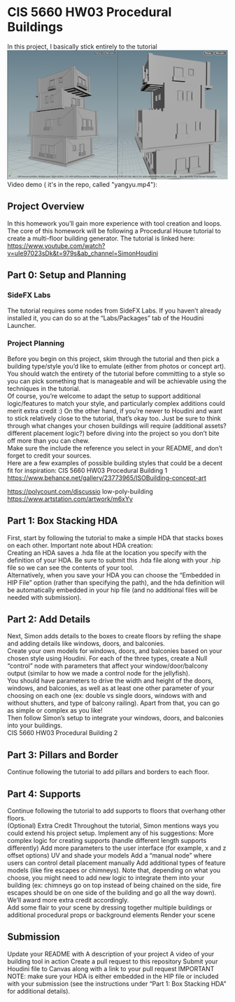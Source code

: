 
# CIS 5660 HW03 Procedural Buildings

In this project, I basically stick entirely to the tutorial
![image](yangyu1.png) 
Video demo ( it's  in the repo, called "yangyu.mp4"):
## Project Overview
In this homework you’ll gain more experience with tool creation and loops. The core of this homework will be following a Procedural House tutorial to create a multi-floor building generator. The tutorial is linked here: 
https://www.youtube.com/watch?v=uIe97023sDk&t=979s&ab_channel=SimonHoudini 

## Part 0: Setup and Planning 
### SideFX Labs 
The tutorial requires some nodes from SideFX Labs. If you haven’t already installed it, you can do so at the “Labs/Packages” tab of the Houdini Launcher.  

### Project Planning
Before you begin on this project, skim through the tutorial and then pick a building type/style you’d like to emulate (either from photos or concept art). You should watch the entirety of the tutorial  before committing to a style so you can pick something that is manageable and will be achievable using the techniques in the tutorial.  
Of course, you’re welcome to adapt the setup to support additional logic/features to match your style, and particularly complex additions could merit extra credit :) On the other hand, if you’re newer to Houdini and want to stick relatively close to the tutorial, that’s okay too. Just be sure to think through what changes your chosen buildings will require (additional assets? different placement logic?) before diving into the project so you don’t bite off more than you can chew.  
Make sure the include the reference you select in your README, and don’t forget to credit your sources.  
Here are a few examples of possible building styles that could be a decent fit for inspiration:
CIS 5660 HW03 Procedural Building 1 
https://www.behance.net/gallery/23773965/ISOBuilding-concept-art 

https://polycount.com/discussio 
low-poly-building
https://www.artstation.com/artwork/m6xYy 

## Part 1: Box Stacking HDA
First, start by following the tutorial to make a simple HDA that stacks boxes on each other.  Important note about HDA creation:  
Creating an HDA saves a .hda file at the location you specify with the definition of your HDA. Be sure to submit this .hda file along with your .hip file so we can see the contents of your tool.  
Alternatively, when you save your HDA you can choose the “Embedded in HIP File” option (rather than specifying the path), and the hda definition will be automatically embedded in your hip file (and no additional files will be needed with submission).  

## Part 2: Add Details
Next, Simon adds details to the boxes to create floors by refiing the shape and adding details like windows, doors, and balconies.  
Create your own models for windows, doors, and balconies based on your chosen style using Houdini. For each of the three types, create a Null “control” node with parameters that affect your window/door/balcony output (similar to how we made a control node for the jellyfish).  
You should have parameters to drive the width and height of the doors, windows, and balconies, as well as at least one other parameter of your choosing on each one (ex: double vs single doors, windows with and without shutters, and type of balcony railing). Apart from that, you can go as simple or complex as you like!  
Then follow Simon’s setup to integrate your windows, doors, and balconies into your buildings.  
CIS 5660 HW03 Procedural Building 2 

## Part 3: Pillars and Border
Continue following the tutorial to add pillars and borders to each floor. 

## Part 4: Supports
Continue following the tutorial to add supports to floors that overhang other floors.  
(Optional) Extra Credit 
Throughout the tutorial, Simon mentions ways you could extend his project setup. Implement any of his suggestions: 
More complex logic for creating supports (handle different length supports differently) Add more parameters to the user interface (for example, x and z offset options) UV and shade your models 
Add a “manual node” where users can control detail placement manually 
Add additional types of feature models (like fire escapes or chimneys). Note that, depending on what you choose, you might need to add new logic to integrate them into your building (ex: chimneys go on top instead of being chained on the side, fire escapes should be on one side of the building and go all the way down). We’ll award more extra credit accordingly.  
Add some flair to your scene by dressing together multiple buildings or additional procedural props or background elements 
Render your scene 

## Submission
Update your README with 
A description of your project 
A video of your building tool in action 
Create a pull request to this repository 
Submit your Houdini file to Canvas along with a link to your pull request 
IMPORTANT NOTE: make sure your HDA is either embedded in the HIP file or included with your submission (see the instructions under “Part 1: Box Stacking HDA” for additional details).
